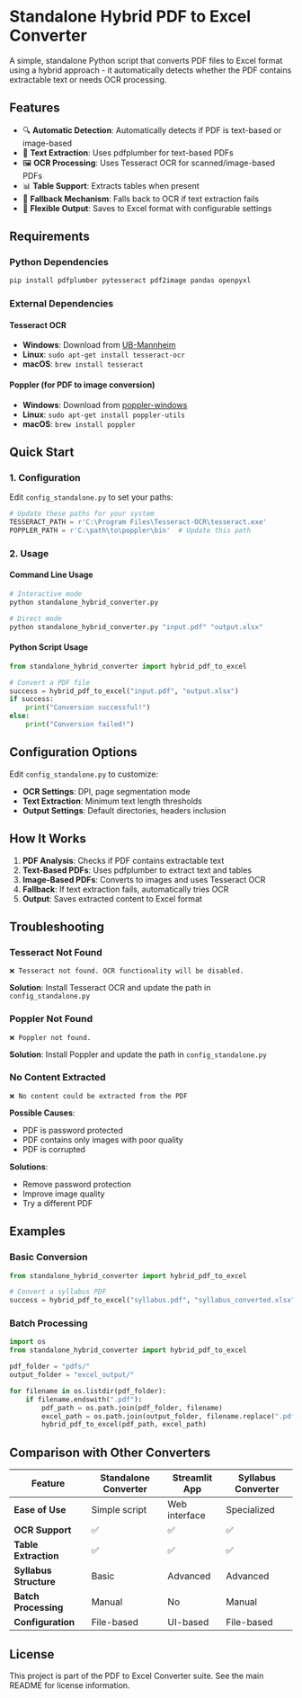 # Standalone Hybrid PDF to Excel Converter

A simple, standalone Python script that converts PDF files to Excel format using a hybrid approach - it automatically detects whether the PDF contains extractable text or needs OCR processing.

## Features

- 🔍 **Automatic Detection**: Automatically detects if PDF is text-based or image-based
- 📄 **Text Extraction**: Uses pdfplumber for text-based PDFs
- 🖼️ **OCR Processing**: Uses Tesseract OCR for scanned/image-based PDFs
- 📊 **Table Support**: Extracts tables when present
- 🔄 **Fallback Mechanism**: Falls back to OCR if text extraction fails
- 📁 **Flexible Output**: Saves to Excel format with configurable settings

## Requirements

### Python Dependencies
```bash
pip install pdfplumber pytesseract pdf2image pandas openpyxl
```

### External Dependencies

#### Tesseract OCR
- **Windows**: Download from [UB-Mannheim](https://github.com/UB-Mannheim/tesseract/wiki)
- **Linux**: `sudo apt-get install tesseract-ocr`
- **macOS**: `brew install tesseract`

#### Poppler (for PDF to image conversion)
- **Windows**: Download from [poppler-windows](https://github.com/oschwartz10612/poppler-windows/releases)
- **Linux**: `sudo apt-get install poppler-utils`
- **macOS**: `brew install poppler`

## Quick Start

### 1. Configuration
Edit `config_standalone.py` to set your paths:

```python
# Update these paths for your system
TESSERACT_PATH = r'C:\Program Files\Tesseract-OCR\tesseract.exe'
POPPLER_PATH = r'C:\path\to\poppler\bin'  # Update this path
```

### 2. Usage

#### Command Line Usage
```bash
# Interactive mode
python standalone_hybrid_converter.py

# Direct mode
python standalone_hybrid_converter.py "input.pdf" "output.xlsx"
```

#### Python Script Usage
```python
from standalone_hybrid_converter import hybrid_pdf_to_excel

# Convert a PDF file
success = hybrid_pdf_to_excel("input.pdf", "output.xlsx")
if success:
    print("Conversion successful!")
else:
    print("Conversion failed!")
```

## Configuration Options

Edit `config_standalone.py` to customize:

- **OCR Settings**: DPI, page segmentation mode
- **Text Extraction**: Minimum text length thresholds
- **Output Settings**: Default directories, headers inclusion

## How It Works

1. **PDF Analysis**: Checks if PDF contains extractable text
2. **Text-Based PDFs**: Uses pdfplumber to extract text and tables
3. **Image-Based PDFs**: Converts to images and uses Tesseract OCR
4. **Fallback**: If text extraction fails, automatically tries OCR
5. **Output**: Saves extracted content to Excel format

## Troubleshooting

### Tesseract Not Found
```
❌ Tesseract not found. OCR functionality will be disabled.
```
**Solution**: Install Tesseract OCR and update the path in `config_standalone.py`

### Poppler Not Found
```
❌ Poppler not found.
```
**Solution**: Install Poppler and update the path in `config_standalone.py`

### No Content Extracted
```
❌ No content could be extracted from the PDF
```
**Possible Causes**:
- PDF is password protected
- PDF contains only images with poor quality
- PDF is corrupted

**Solutions**:
- Remove password protection
- Improve image quality
- Try a different PDF

## Examples

### Basic Conversion
```python
from standalone_hybrid_converter import hybrid_pdf_to_excel

# Convert a syllabus PDF
success = hybrid_pdf_to_excel("syllabus.pdf", "syllabus_converted.xlsx")
```

### Batch Processing
```python
import os
from standalone_hybrid_converter import hybrid_pdf_to_excel

pdf_folder = "pdfs/"
output_folder = "excel_output/"

for filename in os.listdir(pdf_folder):
    if filename.endswith(".pdf"):
        pdf_path = os.path.join(pdf_folder, filename)
        excel_path = os.path.join(output_folder, filename.replace(".pdf", ".xlsx"))
        hybrid_pdf_to_excel(pdf_path, excel_path)
```

## Comparison with Other Converters

| Feature | Standalone Converter | Streamlit App | Syllabus Converter |
|---------|---------------------|---------------|-------------------|
| **Ease of Use** | Simple script | Web interface | Specialized |
| **OCR Support** | ✅ | ✅ | ✅ |
| **Table Extraction** | ✅ | ✅ | ✅ |
| **Syllabus Structure** | Basic | Advanced | Advanced |
| **Batch Processing** | Manual | No | Manual |
| **Configuration** | File-based | UI-based | File-based |

## License

This project is part of the PDF to Excel Converter suite. See the main README for license information.
